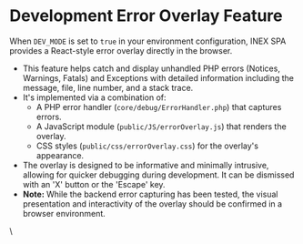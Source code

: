 # Development Error Overlay Feature

When `DEV_MODE` is set to `true` in your environment configuration, INEX SPA provides a React-style error overlay directly in the browser.

* This feature helps catch and display unhandled PHP errors (Notices, Warnings, Fatals) and Exceptions with detailed information including the message, file, line number, and a stack trace.
* It's implemented via a combination of:
  * A PHP error handler (`core/debug/ErrorHandler.php`) that captures errors.
  * A JavaScript module (`public/JS/errorOverlay.js`) that renders the overlay.
  * CSS styles (`public/css/errorOverlay.css`) for the overlay's appearance.
* The overlay is designed to be informative and minimally intrusive, allowing for quicker debugging during development. It can be dismissed with an 'X' button or the 'Escape' key.
* **Note:** While the backend error capturing has been tested, the visual presentation and interactivity of the overlay should be confirmed in a browser environment.

\
